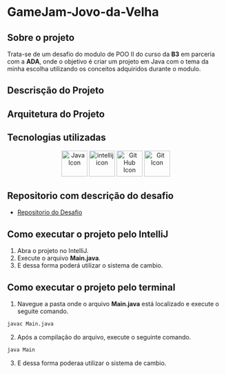 # GameJam-Jovo-da-Velha

## Sobre o projeto
Trata-se de um desafio do modulo de POO II do curso da **B3** em parceria com a **ADA**, onde o objetivo é criar um projeto em Java com o tema da minha escolha utilizando os conceitos adquiridos durante o modulo.

## Descrisção do Projeto

## Arquitetura do Projeto

## Tecnologias utilizadas
<p align="center">
<img src="https://user-images.githubusercontent.com/25181517/117201156-9a724800-adec-11eb-9a9d-3cd0f67da4bc.png" alt="Java Icon" width="60px" height="60px">
<img src="https://user-images.githubusercontent.com/25181517/192108890-200809d1-439c-4e23-90d3-b090cf9a4eea.png" alt="intellij icon" width="60px" height="60px">
<img src="https://user-images.githubusercontent.com/25181517/192108374-8da61ba1-99ec-41d7-80b8-fb2f7c0a4948.png" alt="Git Hub Icon" width="60px" height="60px">
<img src="https://user-images.githubusercontent.com/25181517/192108372-f71d70ac-7ae6-4c0d-8395-51d8870c2ef0.png" alt="Git Icon" width="60px" height="60px">
</p>

## Repositorio com descrição do desafio
- [Repositorio do Desafio](https://gist.github.com/rafarocha/6bbc76e474a54c439966db449b5ed19a)

## Como executar o projeto pelo IntelliJ
1. Abra o projeto no IntelliJ.
2. Execute o arquivo **Main.java**.
3. E dessa forma poderá utilizar o sistema de cambio.

## Como executar o projeto pelo terminal
1. Navegue a pasta onde o arquivo **Main.java** está localizado e execute o seguite comando.
```cmd
javac Main.java
```
2. Após a compilação do arquivo, execute o seguinte comando.
```cmd
java Main
```
3. E dessa forma poderaa utilizar o sistema de cambio.


